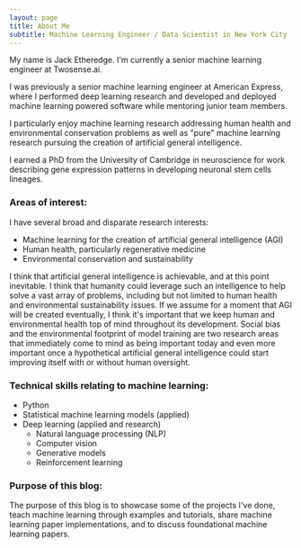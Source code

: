 ```yaml
---
layout: page
title: About Me
subtitle: Machine Learning Engineer / Data Scientist in New York City
---
```


My name is Jack Etheredge. I'm currently a senior machine learning engineer at Twosense.ai.

I was previously a senior machine learning engineer at American Express, where I performed deep learning research and developed and deployed machine learning powered software while mentoring junior team members. 

I particularly enjoy machine learning research addressing human health and environmental conservation problems as well as "pure" machine learning research pursuing the creation of artificial general intelligence.

I earned a PhD from the University of Cambridge in neuroscience for work describing gene expression patterns in developing neuronal stem cells lineages.

### Areas of interest:
I have several broad and disparate research interests:
- Machine learning for the creation of artificial general intelligence (AGI)
- Human health, particularly regenerative medicine
- Environmental conservation and sustainability

I think that artificial general intelligence is achievable, and at this point inevitable. I think that humanity could leverage such an intelligence to help solve a vast array of problems, including but not limited to human health and environmental sustainability issues. If we assume for a moment that AGI will be created eventually, I think it's important that we keep human and environmental health top of mind throughout its development. Social bias and the environmental footprint of model training are two research areas that immediately come to mind as being important today and even more important once a hypothetical artificial general intelligence could start improving itself with or without human oversight.

### Technical skills relating to machine learning:
- Python
- Statistical machine learning models (applied)
- Deep learning (applied and research)
  - Natural language processing (NLP)
  - Computer vision
  - Generative models
  - Reinforcement learning

### Purpose of this blog:
The purpose of this blog is to showcase some of the projects I've done, teach machine learning through examples and tutorials, share machine learning paper implementations, and to discuss foundational machine learning papers.